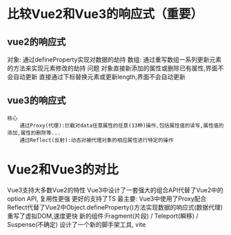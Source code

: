 # 比较Vue2和Vue3的响应式（重要）
## vue2的响应式
   对象: 通过defineProperty实现对数据的劫持
   数组: 通过重写数组一系列更新元素的方法来实现元素修改的劫持
   问题
        对象直接新添加的属性或删除已有属性,界面不会自动更新
        直接通过下标替换元素或更新length,界面不会自动更新
## vue3的响应式
    核心
        通过Proxy(代理):拦截对data任意属性的任意(13种)操作,包括属性值的读写,属性值的添加,属性的删除等...
        通过Reflect(反射):动态对被代理对象的相应属性进行特定的操作

# Vue2和Vue3的对比
  Vue3支持大多数Vue2的特性
  Vue3中设计了一套强大的组合API代替了Vue2中的option API, 复用性更强
  更好的支持了TS
  最主要: Vue3中使用了Proxy配合Reflect代替了Vue2中Object.defineProperty()方法实现数据的响应式(数据代理)
  重写了虚拟DOM,速度更快
  新的组件:Fragment(片段) / Teleport(瞬移) / Suspense(不确定)
  设计了一个新的脚手架工具, vite